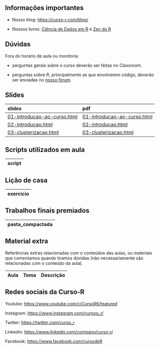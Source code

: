 
<!-- README.md is generated from README.Rmd. Please edit that file -->

## Informações importantes

  - Nosso blog: <https://curso-r.com/blog/>

  - Nossos livros: [Ciência de Dados em R](https://livro.curso-r.com/) e
    [Zen do R](https://curso-r.github.io/zen-do-r/)

## Dúvidas

Fora do horário de aula ou monitoria:

  - perguntas gerais sobre o curso deverão ser feitas no Classroom.

  - perguntas sobre R, principalmente as que envolverem código, deverão
    ser enviadas no [nosso fórum](https://discourse.curso-r.com/).

## Slides

| slides                                                                                                      | pdf                                                                                                         |
| :---------------------------------------------------------------------------------------------------------- | :---------------------------------------------------------------------------------------------------------- |
| [01-introducao-ao-curso.html](https://curso-r.github.io/main-nao-superv/slides/01-introducao-ao-curso.html) | [01-introducao-ao-curso.html](https://curso-r.github.io/main-nao-superv/slides/01-introducao-ao-curso.html) |
| [02-introducao.html](https://curso-r.github.io/main-nao-superv/slides/02-introducao.html)                   | [02-introducao.html](https://curso-r.github.io/main-nao-superv/slides/02-introducao.html)                   |
| [03-clusterizacao.html](https://curso-r.github.io/main-nao-superv/slides/03-clusterizacao.html)             | [03-clusterizacao.html](https://curso-r.github.io/main-nao-superv/slides/03-clusterizacao.html)             |

## Scripts utilizados em aula

| script |
| :----- |

## Lição de casa

| exercicio |
| :-------- |

## Trabalhos finais premiados

| pasta\_compactada |
| :---------------- |

## Material extra

Referências extras relacionadas com o conteúdos das aulas, ou materiais
que comentamos quando tiramos dúvidas (não necessariamente são
relacionadas com o conteúdo da aula).

| Aula | Tema | Descrição |
| :--- | :--- | :-------- |

## Redes sociais da Curso-R

Youtube: <https://www.youtube.com/c/CursoR6/featured>

Instagram: <https://www.instagram.com/cursoo_r/>

Twitter: <https://twitter.com/curso_r>

Linkedin: <https://www.linkedin.com/company/curso-r/>

Facebook: <https://www.facebook.com/cursodeR>
